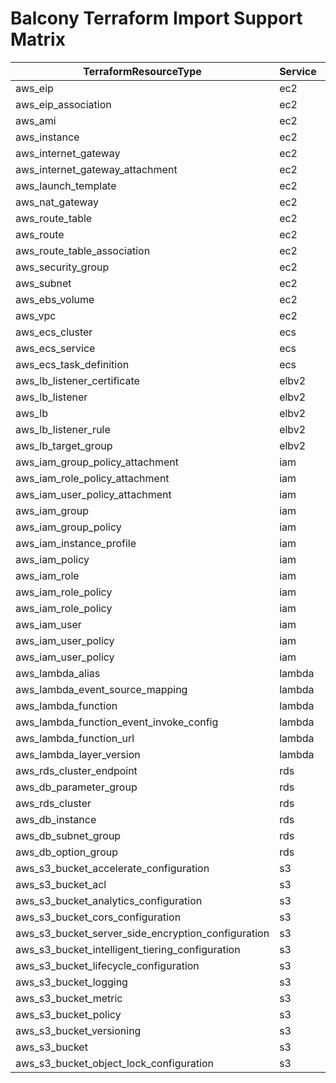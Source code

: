 # Balcony Terraform Import Support Matrix
| TerraformResourceType                              |         Service | Resource                                      |
| ---                                                | ---             | ---                                           |
| aws_eip                                            |             ec2 | Addresses                                     |
| aws_eip_association                                |             ec2 | Addresses                                     |
| aws_ami                                            |             ec2 | Images                                        |
| aws_instance                                       |             ec2 | Instances                                     |
| aws_internet_gateway                               |             ec2 | InternetGateways                              |
| aws_internet_gateway_attachment                    |             ec2 | InternetGateways                              |
| aws_launch_template                                |             ec2 | LaunchTemplates                               |
| aws_nat_gateway                                    |             ec2 | NatGateways                                   |
| aws_route_table                                    |             ec2 | RouteTables                                   |
| aws_route                                          |             ec2 | RouteTables                                   |
| aws_route_table_association                        |             ec2 | RouteTables                                   |
| aws_security_group                                 |             ec2 | SecurityGroups                                |
| aws_subnet                                         |             ec2 | Subnets                                       |
| aws_ebs_volume                                     |             ec2 | Volumes                                       |
| aws_vpc                                            |             ec2 | Vpcs                                          |
| aws_ecs_cluster                                    |             ecs | Clusters                                      |
| aws_ecs_service                                    |             ecs | Services                                      |
| aws_ecs_task_definition                            |             ecs | TaskDefinition                                |
| aws_lb_listener_certificate                        |           elbv2 | ListenerCertificates                          |
| aws_lb_listener                                    |           elbv2 | Listeners                                     |
| aws_lb                                             |           elbv2 | LoadBalancers                                 |
| aws_lb_listener_rule                               |           elbv2 | Rules                                         |
| aws_lb_target_group                                |           elbv2 | TargetGroups                                  |
| aws_iam_group_policy_attachment                    |             iam | AttachedGroupPolicies                         |
| aws_iam_role_policy_attachment                     |             iam | AttachedRolePolicies                          |
| aws_iam_user_policy_attachment                     |             iam | AttachedUserPolicies                          |
| aws_iam_group                                      |             iam | Group                                         |
| aws_iam_group_policy                               |             iam | GroupPolicy                                   |
| aws_iam_instance_profile                           |             iam | InstanceProfile                               |
| aws_iam_policy                                     |             iam | Policy                                        |
| aws_iam_role                                       |             iam | Role                                          |
| aws_iam_role_policy                                |             iam | RolePolicy                                    |
| aws_iam_role_policy                                |             iam | RolePolicy                                    |
| aws_iam_user                                       |             iam | User                                          |
| aws_iam_user_policy                                |             iam | UserPolicy                                    |
| aws_iam_user_policy                                |             iam | UserPolicy                                    |
| aws_lambda_alias                                   |          lambda | Alias                                         |
| aws_lambda_event_source_mapping                    |          lambda | EventSourceMapping                            |
| aws_lambda_function                                |          lambda | Function                                      |
| aws_lambda_function_event_invoke_config            |          lambda | FunctionEventInvokeConfig                     |
| aws_lambda_function_url                            |          lambda | FunctionUrlConfig                             |
| aws_lambda_layer_version                           |          lambda | LayerVersion                                  |
| aws_rds_cluster_endpoint                           |             rds | DBClusterEndpoints                            |
| aws_db_parameter_group                             |             rds | DBClusterParameters                           |
| aws_rds_cluster                                    |             rds | DBClusters                                    |
| aws_db_instance                                    |             rds | DBInstances                                   |
| aws_db_subnet_group                                |             rds | DBSubnetGroups                                |
| aws_db_option_group                                |             rds | OptionGroups                                  |
| aws_s3_bucket_accelerate_configuration             |              s3 | BucketAccelerateConfiguration                 |
| aws_s3_bucket_acl                                  |              s3 | BucketAcl                                     |
| aws_s3_bucket_analytics_configuration              |              s3 | BucketAnalyticsConfiguration                  |
| aws_s3_bucket_cors_configuration                   |              s3 | BucketCors                                    |
| aws_s3_bucket_server_side_encryption_configuration |              s3 | BucketEncryption                              |
| aws_s3_bucket_intelligent_tiering_configuration    |              s3 | BucketIntelligentTieringConfiguration         |
| aws_s3_bucket_lifecycle_configuration              |              s3 | BucketLifecycleConfiguration                  |
| aws_s3_bucket_logging                              |              s3 | BucketLogging                                 |
| aws_s3_bucket_metric                               |              s3 | BucketMetricsConfiguration                    |
| aws_s3_bucket_policy                               |              s3 | BucketPolicy                                  |
| aws_s3_bucket_versioning                           |              s3 | BucketVersioning                              |
| aws_s3_bucket                                      |              s3 | Buckets                                       |
| aws_s3_bucket_object_lock_configuration            |              s3 | ObjectLockConfiguration                       |

